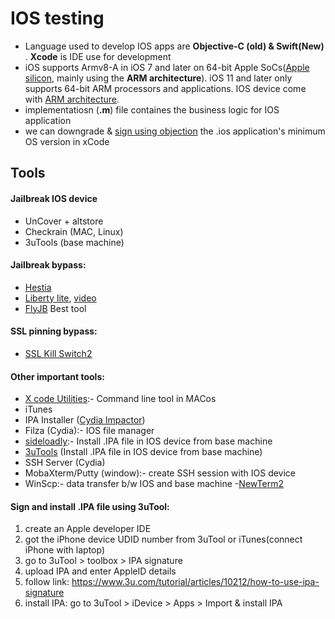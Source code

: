 # IOS testing
- Language used to develop IOS apps are **Objective-C (old) & Swift(New)** . **Xcode** is IDE use for development
- iOS supports Armv8-A in iOS 7 and later on 64-bit Apple SoCs([Apple silicon](https://en.wikipedia.org/wiki/Apple_silicon), mainly using the **ARM architecture**). iOS 11 and later only supports 64-bit ARM processors and applications. IOS device come with [ARM architecture](https://intellipaat.com/blog/tutorial/ios-tutorial/ios-architecture/).
- implementatiosn (**.m**) file containes the business logic for IOS application 
- we can downgrade & [sign using objection](https://github.com/sensepost/objection/issues/428) the .ios application's minimum OS version in xCode

## Tools

#### Jailbreak IOS device
- UnCover + altstore
- Checkrain (MAC, Linux)
- 3uTools (base machine)

#### Jailbreak bypass:
- [Hestia](https://www.youtube.com/watch?v=4S8PluepMgw&ab_channel=BurhanRana)
- [Liberty lite](https://gowthamr1.medium.com/jailbreak-detection-bypass-using-libertylite-tweak-8b27d24f4125), [video](https://www.youtube.com/watch?v=8yWM25W6RVU&ab_channel=BurhanRana)
- [FlyJB](https://www.youtube.com/watch?v=gFs-J4ysX70&ab_channel=BurhanRana) Best tool

#### SSL pinning bypass:
- [SSL Kill Switch2](https://mukhilan.com/Ios/iso-ssl-bypass/)

#### Other important tools: 
- [X code Utilities](https://mac.install.guide/commandlinetools/index.html):- Command line tool in MACos
- iTunes
- IPA Installer ([Cydia Impactor](https://www.youtube.com/watch?v=WfLM109DudA&ab_channel=CydiaImpactor))
- Filza (Cydia):- IOS file manager 
- [sideloadly](https://sideloadly.io/):- Install .IPA file in IOS device from base machine
- [3uTools](https://www.youtube.com/watch?v=1ap1GvEKHjE&ab_channel=SaundersTech) (Install .IPA file in IOS device from base machine)
- SSH Server (Cydia)
- MobaXterm/Putty (window):- create SSH session with IOS device
- WinScp:- data transfer b/w IOS and base machine
-[NewTerm2](https://chariz.com/get/newterm)


#### Sign and install .IPA file using 3uTool:
1. create an Apple developer IDE
1. got the iPhone device UDID number from 3uTool or iTunes(connect iPhone with laptop)
1. go to 3uTool > toolbox > IPA signature
1. upload IPA and enter AppleID details 
1. follow link: https://www.3u.com/tutorial/articles/10212/how-to-use-ipa-signature
1. install IPA: go to 3uTool > iDevice > Apps > Import & install IPA


